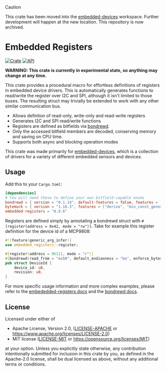 > [!CAUTION]
> This crate has been moved into the [embedded-devices](https://github.com/oddlama/embedded-devices)
> workspace. Further development will happen at the new location. This repository
> is now archived.

# Embedded Registers

[![Crate](https://img.shields.io/crates/v/embedded-registers.svg)](https://crates.io/crates/embedded-registers)
[![API](https://docs.rs/embedded-registers/badge.svg)](https://docs.rs/embedded-registers)

**WARNING: This crate is currently in experimental state, so anything may change at any time.**

This crate provides a procedural macro for effortless definitions of registers
in embedded device drivers. This is automatically generates functions to read/write
the register over I2C and SPI, although it isn't limited to those buses. The
resulting struct may trivially be extended to work with any other similar communication bus.

- Allows defintion of read-only, write-only and read-write registers
- Generates I2C and SPI read/write functions
- Registers are defined as bitfields via [bondrewd](https://github.com/Devlyn-Nelson/Bondrewd).
- Only the accessed bitfield members are decoded, conserving memory and saving on CPU time.
- Supports both async and blocking operation modes

This crate was made primarily for [embedded-devices](https://github.com/oddlama/embedded-devices),
which is a collection of drivers for a variety of different embedded sensors and devices.

## Usage

Add this to your `Cargo.toml`:

```toml
[dependencies]
# You will need these to define your own bitfield-capable enums
bondrewd = { version = "0.1.14", default-features = false, features = ["derive"] }
bytemuck = { version = "1.16.3", features = ["derive", "min_const_generics"] }
embedded-registers = "0.9.6"
```

Registers are defined simply by annotating a bondrewd struct with `#[register(address = 0x42, mode = "rw")]`.
Take for example this register definition for the device id of a MCP9808:

```rust
#![feature(generic_arg_infer)]
use embedded_registers::register;

#[register(address = 0b111, mode = "r")]
#[bondrewd(read_from = "msb0", default_endianness = "be", enforce_bytes = 2)]
pub struct DeviceId {
    device_id: u8,
    revision: u8,
}
```

For more specific usage information and more complex examples, please refer to the [embededded-registers docs](https://docs.rs/embedded-registers) and the [bondrewd docs](https://docs.rs/bondrewd-derive).

## License

Licensed under either of

- Apache License, Version 2.0, ([LICENSE-APACHE](LICENSE-APACHE) or <https://www.apache.org/licenses/LICENSE-2.0>)
- MIT license ([LICENSE-MIT](LICENSE-MIT) or <https://opensource.org/licenses/MIT>)

at your option.
Unless you explicitly state otherwise, any contribution intentionally
submitted for inclusion in this crate by you, as defined in the Apache-2.0 license,
shall be dual licensed as above, without any additional terms or conditions.
